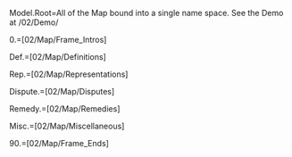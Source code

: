 Model.Root=All of the Map bound into a single name space.  See the Demo at /02/Demo/

0.=[02/Map/Frame_Intros]

Def.=[02/Map/Definitions]

Rep.=[02/Map/Representations]

Dispute.=[02/Map/Disputes]

Remedy.=[02/Map/Remedies]

Misc.=[02/Map/Miscellaneous]

90.=[02/Map/Frame_Ends]